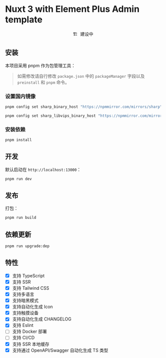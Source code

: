 # Nuxt 3 with Element Plus Admin template

<pre align="center">
🏗 建设中
</pre>

## 安装

本项目采用 pnpm 作为包管理工具：

> 如需修改请自行修改 `package.json` 中的 `packageManager` 字段以及 `preinstall` 和 `pnpm` 命令。

### 设置国内镜像

```bash
pnpm config set sharp_binary_host "https://npmmirror.com/mirrors/sharp"

pnpm config set sharp_libvips_binary_host "https://npmmirror.com/mirrors/sharp-libvips"
```

### 安装依赖

```bash
pnpm install
```

## 开发

默认启动在 `http://localhost:13000`：

```bash
pnpm run dev
```

## 发布

打包：

```bash
pnpm run build
```

## 依赖更新

```bash
pnpm run upgrade:dep
```

## 特性

- [x] 支持 TypeScript
- [x] 支持 SSR
- [x] 支持 Tailwind CSS
- [x] 支持多语言
- [x] 支持暗黑模式
- [x] 支持自动化生成 Icon
- [x] 支持触摸设备
- [x] 支持自动化生成 CHANGELOG
- [x] 支持 Eslint
- [ ] 支持 Docker 部署
- [ ] 支持 CI/CD
- [x] 支持 SSR 本地缓存
- [x] 支持通过 OpenAPI/Swagger 自动化生成 TS 类型
